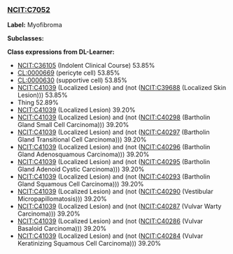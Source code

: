 
### [NCIT:C7052](http://purl.obolibrary.org/obo/NCIT_C7052)
**Label:** Myofibroma

**Subclasses:** 

**Class expressions from DL-Learner:**

- [NCIT:C36105](http://purl.obolibrary.org/obo/NCIT_C36105) (Indolent Clinical Course) 53.85%
- [CL:0000669](http://purl.obolibrary.org/obo/CL_0000669) (pericyte cell) 53.85%
- [CL:0000630](http://purl.obolibrary.org/obo/CL_0000630) (supportive cell) 53.85%
- [NCIT:C41039](http://purl.obolibrary.org/obo/NCIT_C41039) (Localized Lesion) and (not ([NCIT:C39688](http://purl.obolibrary.org/obo/NCIT_C39688) (Localized Skin Lesion))) 53.85%
- Thing 52.89%
- [NCIT:C41039](http://purl.obolibrary.org/obo/NCIT_C41039) (Localized Lesion) 39.20%
- [NCIT:C41039](http://purl.obolibrary.org/obo/NCIT_C41039) (Localized Lesion) and (not ([NCIT:C40298](http://purl.obolibrary.org/obo/NCIT_C40298) (Bartholin Gland Small Cell Carcinoma))) 39.20%
- [NCIT:C41039](http://purl.obolibrary.org/obo/NCIT_C41039) (Localized Lesion) and (not ([NCIT:C40297](http://purl.obolibrary.org/obo/NCIT_C40297) (Bartholin Gland Transitional Cell Carcinoma))) 39.20%
- [NCIT:C41039](http://purl.obolibrary.org/obo/NCIT_C41039) (Localized Lesion) and (not ([NCIT:C40296](http://purl.obolibrary.org/obo/NCIT_C40296) (Bartholin Gland Adenosquamous Carcinoma))) 39.20%
- [NCIT:C41039](http://purl.obolibrary.org/obo/NCIT_C41039) (Localized Lesion) and (not ([NCIT:C40295](http://purl.obolibrary.org/obo/NCIT_C40295) (Bartholin Gland Adenoid Cystic Carcinoma))) 39.20%
- [NCIT:C41039](http://purl.obolibrary.org/obo/NCIT_C41039) (Localized Lesion) and (not ([NCIT:C40293](http://purl.obolibrary.org/obo/NCIT_C40293) (Bartholin Gland Squamous Cell Carcinoma))) 39.20%
- [NCIT:C41039](http://purl.obolibrary.org/obo/NCIT_C41039) (Localized Lesion) and (not ([NCIT:C40290](http://purl.obolibrary.org/obo/NCIT_C40290) (Vestibular Micropapillomatosis))) 39.20%
- [NCIT:C41039](http://purl.obolibrary.org/obo/NCIT_C41039) (Localized Lesion) and (not ([NCIT:C40287](http://purl.obolibrary.org/obo/NCIT_C40287) (Vulvar Warty Carcinoma))) 39.20%
- [NCIT:C41039](http://purl.obolibrary.org/obo/NCIT_C41039) (Localized Lesion) and (not ([NCIT:C40286](http://purl.obolibrary.org/obo/NCIT_C40286) (Vulvar Basaloid Carcinoma))) 39.20%
- [NCIT:C41039](http://purl.obolibrary.org/obo/NCIT_C41039) (Localized Lesion) and (not ([NCIT:C40284](http://purl.obolibrary.org/obo/NCIT_C40284) (Vulvar Keratinizing Squamous Cell Carcinoma))) 39.20%


